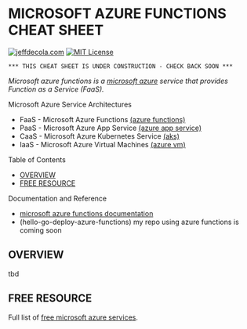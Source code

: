 # MICROSOFT AZURE FUNCTIONS CHEAT SHEET

[![jeffdecola.com](https://img.shields.io/badge/website-jeffdecola.com-blue)](https://jeffdecola.com)
[![MIT License](https://img.shields.io/:license-mit-blue.svg)](https://jeffdecola.mit-license.org)

```text
*** THIS CHEAT SHEET IS UNDER CONSTRUCTION - CHECK BACK SOON ***
```

_Microsoft azure functions is a
[microsoft azure](https://github.com/JeffDeCola/my-cheat-sheets/tree/master/software/service-providers/microsoft-azure-cheat-sheet)
service that provides Function as a Service (FaaS)._

Microsoft Azure Service Architectures

* FaaS - Microsoft Azure Functions
  [(azure functions)](https://github.com/JeffDeCola/my-cheat-sheets/tree/master/software/service-architectures/function-as-a-service/microsoft-azure-functions-cheat-sheet)
* PaaS - Microsoft Azure App Service
  [(azure app service)](https://github.com/JeffDeCola/my-cheat-sheets/tree/master/software/service-architectures/platform-as-a-service/microsoft-azure-app-service-cheat-sheet)
* CaaS - Microsoft Azure Kubernetes Service
  [(aks)](https://github.com/JeffDeCola/my-cheat-sheets/tree/master/software/service-architectures/containers-as-a-service/microsoft-azure-kubernetes-service-cheat-sheet)
* IaaS - Microsoft Azure Virtual Machines
  [(azure vm)](https://github.com/JeffDeCola/my-cheat-sheets/tree/master/software/service-architectures/infrastructure-as-a-service/microsoft-azure-virtual-machines-cheat-sheet)

Table of Contents

* [OVERVIEW](https://github.com/JeffDeCola/my-cheat-sheets/tree/master/software/service-architectures/function-as-a-service/microsoft-azure-functions-cheat-sheet#overview)
* [FREE RESOURCE](https://github.com/JeffDeCola/my-cheat-sheets/tree/master/software/service-architectures/function-as-a-service/microsoft-azure-functions-cheat-sheet#free-resource)

Documentation and Reference

* [microsoft azure functions documentation](https://docs.microsoft.com/en-us/azure/azure-functions/)
* (hello-go-deploy-azure-functions)
  my repo using azure functions is coming soon

## OVERVIEW

tbd

## FREE RESOURCE

Full list of [free microsoft azure services](https://azure.microsoft.com/en-us/free/free-account-faq/).
